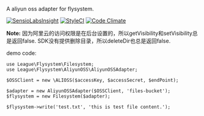 A aliyun oss adapter for flysystem.

[![SensioLabsInsight](https://insight.sensiolabs.com/projects/a14a77b7-682e-4347-93bf-b822b3c4bb0e/big.png)](https://insight.sensiolabs.com/projects/a14a77b7-682e-4347-93bf-b822b3c4bb0e)
[![StyleCI](https://styleci.io/repos/42989215/shield)](https://styleci.io/repos/42989215)
[![Code Climate](https://codeclimate.com/github/twn39/flysystem-aliyun-oss/badges/gpa.svg)](https://codeclimate.com/github/twn39/flysystem-aliyun-oss)

**Note:** 因为阿里云的访问权限是在后台设置的，所以getVisibility和setVisibility总是返回false. SDK没有提供删除目录，所以deleteDir也总是返回false.

demo code:

```
use League\Flysystem\Filesystem;
use League\Flysystem\AliyunOSS\AliyunOSSAdapter;

$OSSClient = new \ALIOSS($accessKey, $accessSecret, $endPoint);

$adapter = new AliyunOSSAdapter($OSSClient, 'files-bucket');
$flysystem = new Filesystem($adapter);

$flysystem->write('test.txt', 'this is test file content.');

```
